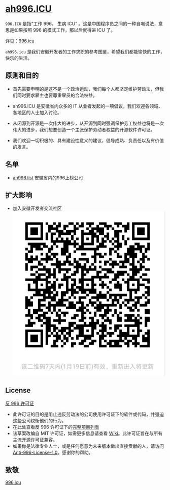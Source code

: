 
# [ah996.ICU](https://github.com/anhuikfz/ah996.icu)

`996.ICU`  是指“工作 996， 生病 ICU” 。这是中国程序员之间的一种自嘲说法，意思是如果按照 996 的模式工作，那以后就得进 ICU 了。

详见：[996.icu](https://github.com/996icu/996.ICU/blob/master/README_CN.md)

`ah996.icu`  是我们安徽开发者的工作求职的参考图鉴，希望我们都能愉快的工作，快乐的生活。

原则和目的 
---

- 首先需要申明的是这不是一个政治运动，我们每个人都坚定维护劳动法，但我们同时要求雇主也要尊重雇员的合法权益。

- ah996.ICU 是安徽省内众多的 IT 从业者发起的一项倡议，我们欢迎各领域、各地区的人士加入讨论。

- 从闭源到开源是一次伟大的进步，从开源到同时强调保护劳工权益也将是一次伟大的进步，我们想要创造一个主张保护劳动者权益的开源软件许可证。

- 我们欢迎一切积极的、具有建设性意义的建议，倡导成熟、负责任以及有价值的发言。

名单
---
- [ah996.list](https://github.com/anhuikfz/ah996.icu/tree/main/blacklist) 安徽省内的996上榜公司


扩大影响
---
- 加入安徽开发者交流社区
![logo](img/qcode.jpg)



License
---
[反 996 许可证](LICENSE)

 - 此许可证的目的是阻止违反劳动法的公司使用许可证下的软件或代码，并强迫这些公司权衡他们的行为。
 - 在此处查看反 996 许可证下的[完整项目列表](awesomelist/README.md)
 - 该草案改编自 MIT 许可证，如需更多信息请查看 [Wiki](https://github.com/kattgu7/996-License-Draft/wiki)。此许可证旨在与所有主流开源许可证兼容。
 - 如果你是法律专业人士，或是任何愿意为未来版本做出直接贡献的人，请访问 [Anti-996-License-1.0](https://github.com/kattgu7/996-License-Draft)。感谢你的帮助。


致敬
---

[996.icu](https://github.com/996icu/996.ICU/blob/master/README_CN.md)